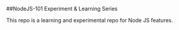 ##NodeJS-101 Experiment & Learning Series


This repo is a learning and experimental repo for Node JS features.